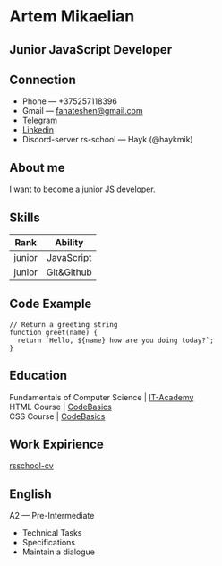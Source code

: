 # Artem Mikaelian
   
## Junior JavaScript Developer
   
## Connection
   * Phone — +375257118396  
   * Gmail — fanateshen@gmail.com  
   * [Telegram](https://t.me/HaykMik)  
   * [Linkedin](https://www.linkedin.com/in/mikayelian/)  
   * Discord-server rs-school — Hayk (@haykmik)
   
## About me
   I want to become a junior JS developer. 
   
## Skills 

   | Rank | Ability |
   |:---:|:---:|
   | junior | JavaScript |
   | junior | Git&Github |
   
## Code Example
```
// Return a greeting string  
function greet(name) {  
  return `Hello, ${name} how are you doing today?`;  
}
```
   
## Education  
   Fundamentals of Computer Science | [IT-Academy](https://www.linkedin.com/school/it-academy/)  
   HTML Course | [CodeBasics](https://code-basics.com/ru/languages/html)  
   CSS Course | [CodeBasics](https://code-basics.com/ru/languages/css)
   
## Work Expirience
   [rsschool-cv](https://github.com/HaykMik/rsschool-cv)
   
## English 
   A2 — Pre-Intermediate 
   * Technical Tasks
   * Specifications
   * Maintain a dialogue
